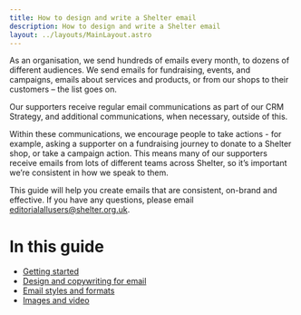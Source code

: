 ```yaml
---
title: How to design and write a Shelter email
description: How to design and write a Shelter email
layout: ../layouts/MainLayout.astro
---
```


As an organisation, we send hundreds of emails every month, to dozens of different audiences. We send emails for fundraising, events, and campaigns, emails about services and products, or from our shops to their customers – the list goes on.

Our supporters receive regular email communications as part of our CRM Strategy, and additional communications, when necessary, outside of this.

Within these communications, we encourage people to take actions - for example, asking a supporter on a fundraising journey to donate to a Shelter shop, or take a campaign action. This means many of our supporters receive emails from lots of different teams across Shelter, so it’s important we’re consistent in how we speak to them.

This guide will help you create emails that are consistent, on-brand and effective. If you have any questions, please email [editorialallusers@shelter.org.uk](mailto:editorialallusers@shelter.org.uk).

In this guide
=============

*   [Getting started](Getting-started_982777857.html)
*   [Design and copywriting for email](Design-and-copywriting-for-email_983138305.html)
*   [Email styles and formats](Email-styles-and-formats_983171073.html)
*   [Images and video](Images-and-video_982908931.html)
